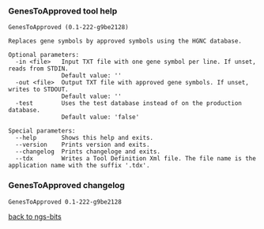 ### GenesToApproved tool help
	GenesToApproved (0.1-222-g9be2128)
	
	Replaces gene symbols by approved symbols using the HGNC database.
	
	Optional parameters:
	  -in <file>   Input TXT file with one gene symbol per line. If unset, reads from STDIN.
	               Default value: ''
	  -out <file>  Output TXT file with approved gene symbols. If unset, writes to STDOUT.
	               Default value: ''
	  -test        Uses the test database instead of on the production database.
	               Default value: 'false'
	
	Special parameters:
	  --help       Shows this help and exits.
	  --version    Prints version and exits.
	  --changelog  Prints changeloge and exits.
	  --tdx        Writes a Tool Definition Xml file. The file name is the application name with the suffix '.tdx'.
	
### GenesToApproved changelog
	GenesToApproved 0.1-222-g9be2128
	
[back to ngs-bits](https://github.com/marc-sturm/ngs-bits)